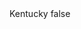 <?xml version="1.0" encoding="UTF-8"?>
<CustomMetadata xmlns="http://soap.sforce.com/2006/04/metadata">
    <label>Kentucky</label>
    <protected>false</protected>
</CustomMetadata>
